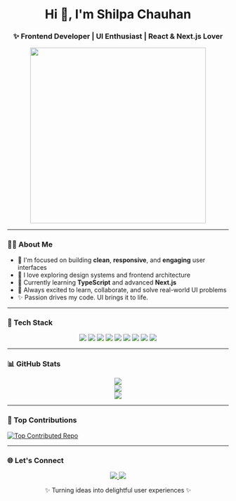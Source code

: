 <h1 align="center">Hi 👋, I'm Shilpa Chauhan</h1>
<h3 align="center">✨ Frontend Developer | UI Enthusiast | React & Next.js Lover</h3>

<p align="center">
  <img src="https://cdn.dribbble.com/users/1059583/screenshots/4171367/media/5c8264a20b2471158e8cb01b4d3ef0f1.gif" width="400"/>
</p>

---

### 👩‍💻 About Me

- 🔭 I'm focused on building **clean**, **responsive**, and **engaging** user interfaces  
- 🧠 I love exploring design systems and frontend architecture  
- 🌱 Currently learning **TypeScript** and advanced **Next.js**  
- 🎯 Always excited to learn, collaborate, and solve real-world UI problems  
- ✨ Passion drives my code. UI brings it to life.  

---

### 🚀 Tech Stack

<p align="center">
  <img src="https://img.shields.io/badge/HTML5-E34F26?style=flat-square&logo=html5&logoColor=white"/>
  <img src="https://img.shields.io/badge/CSS3-1572B6?style=flat-square&logo=css3&logoColor=white"/>
  <img src="https://img.shields.io/badge/JavaScript-F7DF1E?style=flat-square&logo=javascript&logoColor=black"/>
  <img src="https://img.shields.io/badge/React-20232A?style=flat-square&logo=react&logoColor=61DAFB"/>
  <img src="https://img.shields.io/badge/Next.js-000000?style=flat-square&logo=nextdotjs&logoColor=white"/>
  <img src="https://img.shields.io/badge/TailwindCSS-38B2AC?style=flat-square&logo=tailwind-css&logoColor=white"/>
  <img src="https://img.shields.io/badge/Material UI-007FFF?style=flat-square&logo=mui&logoColor=white"/>
  <img src="https://img.shields.io/badge/Bootstrap-563D7C?style=flat-square&logo=bootstrap&logoColor=white"/>
  <img src="https://img.shields.io/badge/Redux-764ABC?style=flat-square&logo=redux&logoColor=white"/>
</p>

---

### 📊 GitHub Stats

<p align="center">
  <img src="https://github-readme-stats.vercel.app/api?username=chauhanshilpa&show_icons=true&theme=react&hide_border=false&include_all_commits=true" />
  <br/>
  <img src="https://streak-stats.demolab.com?user=chauhanshilpa&theme=react&hide_border=false" />
  <br/>
  <img src="https://github-readme-stats.vercel.app/api/top-langs/?username=chauhanshilpa&layout=compact&theme=react&hide_border=false" />
</p>

---

### 📌 Top Contributions

[![Top Contributed Repo](https://github-contributor-stats.vercel.app/api?username=chauhanshilpa&limit=5&theme=react&combine_all_yearly_contributions=true)](https://github.com/chauhanshilpa)

---

### 🌐 Let's Connect

<p align="center">
  <a href="https://linkedin.com/in/chauhan-shilpa">
    <img src="https://img.shields.io/badge/-LinkedIn-%230077B5?style=for-the-badge&logo=linkedin&logoColor=white"/>
  </a>
  <a href="mailto:chauhanshilpa602@gmail.com">
    <img src="https://img.shields.io/badge/-Email-D14836?style=for-the-badge&logo=gmail&logoColor=white"/>
  </a>
</p>

<p align="center">✨ Turning ideas into delightful user experiences ✨</p>
